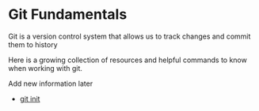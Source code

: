 # Git Fundamentals

Git is a version control system that allows us to track changes and commit them to history

Here is a growing collection of resources and helpful commands to know when working with git.

Add new information later

- [git init](./commands/Init.md)
